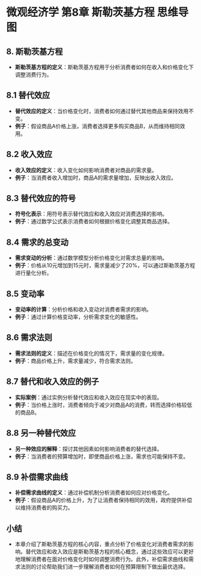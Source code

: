 # 微观经济学 第8章 斯勒茨基方程 思维导图

## 8. 斯勒茨基方程
  - **斯勒茨基方程的定义**：斯勒茨基方程用于分析消费者如何在收入和价格变化下调整消费行为。

## 8.1 替代效应
  - **替代效应的定义**：当价格变化时，消费者如何通过替代其他商品来保持效用不变。
  - **例子**：假设商品A价格上涨，消费者选择更多购买商品B，从而维持相同效用。

## 8.2 收入效应
  - **收入效应的定义**：收入变化如何影响消费者对商品的需求量。
  - **例子**：当消费者收入增加时，商品A的需求量增加，反映出收入效应。

## 8.3 替代效应的符号
  - **符号化表示**：用符号表示替代效应和收入效应对消费选择的影响。
  - **例子**：通过数学公式表示消费者如何根据价格变化调整其商品选择。

## 8.4 需求的总变动
  - **需求变动的分析**：通过数学模型分析价格变化对需求总量的影响。
  - **例子**：价格从10元增加到15元时，需求量减少了20%，可以通过斯勒茨基方程进行量化分析。

## 8.5 变动率
  - **变动率的计算**：分析价格和收入变动对消费者需求的影响。
  - **例子**：通过计算价格变动率，分析需求变化的敏感性。

## 8.6 需求法则
  - **需求法则的定义**：描述在价格变化的情况下，需求量的变化规律。
  - **例子**：商品价格上升，需求量减少，符合需求法则。

## 8.7 替代和收入效应的例子
  - **实际案例**：通过实例分析替代效应和收入效应在现实中的表现。
  - **例子**：当价格上涨时，消费者倾向于减少对商品A的消费，转而选择价格较低的商品B。

## 8.8 另一种替代效应
  - **另一种效应的解释**：探讨其他因素如何影响消费者的替代选择。
  - **例子**：当消费者的预算增加时，即使商品价格上涨，需求也可能保持不变。

## 8.9 补偿需求曲线
  - **补偿需求曲线的定义**：通过补偿机制分析消费者如何应对价格变化。
  - **例子**：假设商品A的价格上升，为了让消费者保持相同的效用，政府提供补偿以维持消费者的购买力。

## 小结
  - 本章介绍了斯勒茨基方程的核心内容，重点分析了价格变化对消费者需求的影响。替代效应和收入效应是斯勒茨基方程的核心概念，通过这些效应可以更好地理解消费者在面对价格变化时如何调整消费行为。此外，补偿需求曲线和需求法则的讨论帮助我们进一步理解消费者如何在预算限制下做出最优选择。

